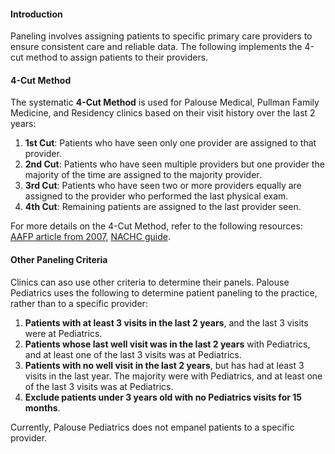 #### Introduction

Paneling involves assigning patients to specific primary care providers to ensure consistent care and reliable data. The following implements the 4-cut method to assign patients to their providers.

#### 4-Cut Method

The systematic **4-Cut Method** is used for  Palouse Medical, Pullman Family Medicine, and Residency clinics based on their visit history over the last 2 years:

1. **1st Cut**: Patients who have seen only one provider are assigned to that provider.
2. **2nd Cut**: Patients who have seen multiple providers but one provider the majority of the time are assigned to the majority provider.
3. **3rd Cut**: Patients who have seen two or more providers equally are assigned to the provider who performed the last physical exam.
4. **4th Cut**: Remaining patients are assigned to the last provider seen.

For more details on the 4-Cut Method, refer to the following resources: [AAFP article from 2007](https://www.aafp.org/pubs/fpm/issues/2007/0400/p44.html), [NACHC guide](https://www.nachc.org/wp-content/uploads/2023/04/Empanelment_Pop-Health-Mgmt_Action-Guide-April-2022.pdf).

#### Other Paneling Criteria

Clinics can aso use other criteria to determine their panels. Palouse Pediatrics uses the following to determine patient paneling to the practice, rather than to a specific provider:

1. **Patients with at least 3 visits in the last 2 years**, and the last 3 visits were at Pediatrics.
2. **Patients whose last well visit was in the last 2 years** with Pediatrics, and at least one of the last 3 visits was at Pediatrics.
3. **Patients with no well visit in the last 2 years**, but has had at least 3 visits in the last year. The majority were with Pediatrics, and at least one of the last 3 visits was at Pediatrics.
4. **Exclude patients under 3 years old with no Pediatrics visits for 15 months**.

Currently, Palouse Pediatrics does not empanel patients to a specific provider.
